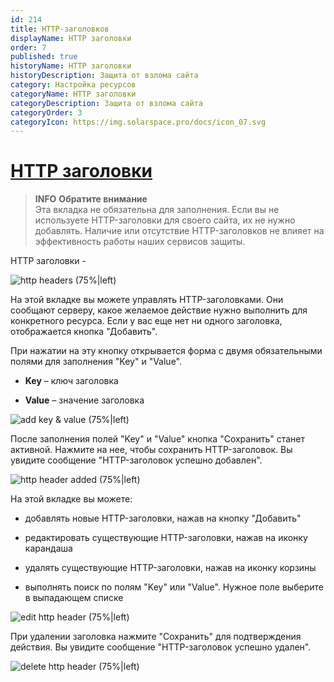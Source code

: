 ```yaml
---
id: 214
title: HTTP-заголовков
displayName: HTTP заголовки
order: 7
published: true
historyName: HTTP заголовки
historyDescription: Защита от взлома сайта
category: Настройка ресурсов
categoryName: HTTP заголовки
categoryDescription: Защита от взлома сайта
categoryOrder: 3
categoryIcon: https://img.solarspace.pro/docs/icon_07.svg
---
```


# [HTTP заголовки](http-headers)

> **INFO**
> **Обратите внимание**  
> Эта вкладка не обязательна для заполнения. Если вы не используете HTTP-заголовки для своего сайта, их не нужно добавлять. Наличие или отсутствие HTTP-заголовков не влияет на эффективность работы наших сервисов защиты.

HTTP заголовки - 

![http headers (75%|left)](https://img.solarspace.pro/docs/field-http-headers.jpg "Вкладка HTTP заголовки")

На этой вкладке вы можете управлять HTTP-заголовками. Они сообщают серверу, какое желаемое действие нужно выполнить для конкретного ресурса. Если у вас еще нет ни одного заголовка, отображается кнопка "Добавить".

При нажатии на эту кнопку открывается форма с двумя обязательными полями для заполнения "Key" и "Value".

- **Key** – ключ заголовка <br/>

- **Value** – значение заголовка

![add key & value (75%|left)](https://img.solarspace.pro/docs/key-value-http-headers.jpg "Добавление параметров 'ключ значение'")

После заполнения полей "Key" и "Value" кнопка "Сохранить" станет активной. Нажмите на нее, чтобы сохранить HTTP-заголовок. Вы увидите сообщение "HTTP-заголовок успешно добавлен".

![http header added (75%|left)](https://img.solarspace.pro/docs/save-key-value-http-headers.jpg "Успешное добавление HTTP заголовка")

На этой вкладке вы можете:

- добавлять новые HTTP-заголовки, нажав на кнопку "Добавить" <br/>

- редактировать существующие HTTP-заголовки, нажав на иконку карандаша <br/>

- удалять существующие HTTP-заголовки, нажав на иконку корзины <br/>

- выполнять поиск по полям "Key" или "Value". Нужное поле выберите в выпадающем списке



![edit http header (75%|left)](https://img.solarspace.pro/docs/edit-key-value-http-headers.jpg "Редактирование HTTP заголовка")


При удалении заголовка нажмите "Сохранить" для подтверждения действия. Вы увидите сообщение "HTTP-заголовок успешно удален".

![delete http header (75%|left)](https://img.solarspace.pro/docs/delete-key-value-http-headers.jpg "Удаление HTTP заголовка")
